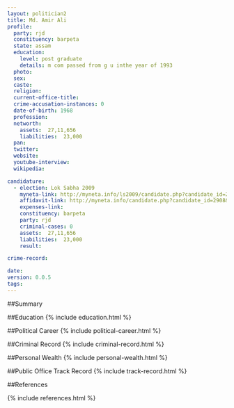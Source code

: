 ```yaml
---
layout: politician2
title: Md. Amir Ali
profile: 
  party: rjd
  constituency: barpeta
  state: assam
  education: 
    level: post graduate
    details: m com passed from g u inthe year of 1993
  photo: 
  sex: 
  caste: 
  religion: 
  current-office-title: 
  crime-accusation-instances: 0
  date-of-birth: 1968
  profession: 
  networth: 
    assets:  27,11,656
    liabilities:  23,000
  pan: 
  twitter: 
  website: 
  youtube-interview: 
  wikipedia: 

candidature: 
  - election: Lok Sabha 2009
    myneta-link: http://myneta.info/ls2009/candidate.php?candidate_id=2908
    affidavit-link: http://myneta.info/candidate.php?candidate_id=2908&scan=original
    expenses-link: 
    constituency: barpeta 
    party: rjd
    criminal-cases: 0
    assets:  27,11,656
    liabilities:  23,000
    result:  

crime-record: 

date: 
version: 0.0.5
tags: 
---
```

##Summary


##Education
{% include education.html %}


##Political Career
{% include political-career.html %}


##Criminal Record
{% include criminal-record.html %}


##Personal Wealth
{% include personal-wealth.html %}


##Public Office Track Record
{% include track-record.html %}


##References


{% include references.html %}